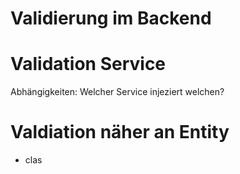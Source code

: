 Validierung im Backend
======================

# Validation Service
Abhängigkeiten: Welcher Service injeziert welchen?


# Valdiation näher an Entity

- clas